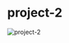 # project-2
![project-2](https://github.com/NikhilM01/project-2/assets/93129551/18a1a36f-6965-467d-9e78-ae8fa8cf1a3d)
